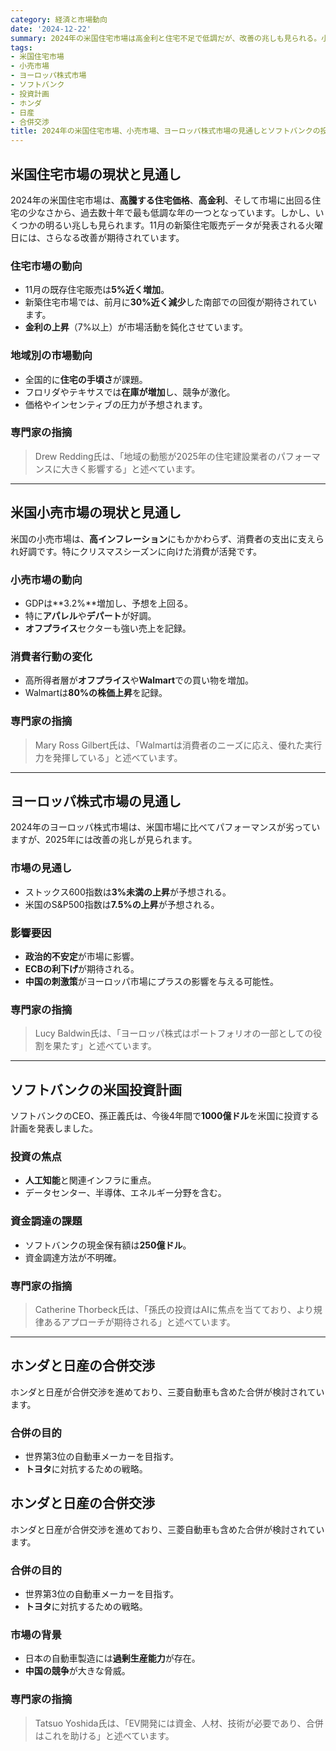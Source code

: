 ```yaml
---
category: 経済と市場動向
date: '2024-12-22'
summary: 2024年の米国住宅市場は高金利と住宅不足で低調だが、改善の兆しも見られる。小売市場は高インフレーションにもかかわらず好調で、特にクリスマスシーズンに向けた消費が活発。ヨーロッパ株式市場は米国に比べて劣るが、2025年には改善が期待される。ソフトバンクは今後4年間で1000億ドルを米国に投資する計画を発表。ホンダと日産は合併交渉を進め、三菱自動車も含めた合併を検討中。
tags:
- 米国住宅市場
- 小売市場
- ヨーロッパ株式市場
- ソフトバンク
- 投資計画
- ホンダ
- 日産
- 合併交渉
title: 2024年の米国住宅市場、小売市場、ヨーロッパ株式市場の見通しとソフトバンクの投資計画
---
```


## 米国住宅市場の現状と見通し

2024年の米国住宅市場は、**高騰する住宅価格**、**高金利**、そして市場に出回る住宅の少なさから、過去数十年で最も低調な年の一つとなっています。しかし、いくつかの明るい兆しも見られます。11月の新築住宅販売データが発表される火曜日には、さらなる改善が期待されています。

### 住宅市場の動向
- 11月の既存住宅販売は**5%近く増加**。
- 新築住宅市場では、前月に**30%近く減少**した南部での回復が期待されています。
- **金利の上昇**（7%以上）が市場活動を鈍化させています。

### 地域別の市場動向
- 全国的に**住宅の手頃さ**が課題。
- フロリダやテキサスでは**在庫が増加**し、競争が激化。
- 価格やインセンティブの圧力が予想されます。

### 専門家の指摘
> Drew Redding氏は、「地域の動態が2025年の住宅建設業者のパフォーマンスに大きく影響する」と述べています。

---

## 米国小売市場の現状と見通し

米国の小売市場は、**高インフレーション**にもかかわらず、消費者の支出に支えられ好調です。特にクリスマスシーズンに向けた消費が活発です。

### 小売市場の動向
- GDPは**3.2%**増加し、予想を上回る。
- 特に**アパレル**や**デパート**が好調。
- **オフプライス**セクターも強い売上を記録。

### 消費者行動の変化
- 高所得者層が**オフプライス**や**Walmart**での買い物を増加。
- Walmartは**80%の株価上昇**を記録。

### 専門家の指摘
> Mary Ross Gilbert氏は、「Walmartは消費者のニーズに応え、優れた実行力を発揮している」と述べています。

---

## ヨーロッパ株式市場の見通し

2024年のヨーロッパ株式市場は、米国市場に比べてパフォーマンスが劣っていますが、2025年には改善の兆しが見られます。

### 市場の見通し
- ストックス600指数は**3%未満の上昇**が予想される。
- 米国のS&P500指数は**7.5%の上昇**が予想される。

### 影響要因
- **政治的不安定**が市場に影響。
- **ECBの利下げ**が期待される。
- **中国の刺激策**がヨーロッパ市場にプラスの影響を与える可能性。

### 専門家の指摘
> Lucy Baldwin氏は、「ヨーロッパ株式はポートフォリオの一部としての役割を果たす」と述べています。

---

## ソフトバンクの米国投資計画

ソフトバンクのCEO、孫正義氏は、今後4年間で**1000億ドル**を米国に投資する計画を発表しました。

### 投資の焦点
- **人工知能**と関連インフラに重点。
- データセンター、半導体、エネルギー分野を含む。

### 資金調達の課題
- ソフトバンクの現金保有額は**250億ドル**。
- 資金調達方法が不明確。

### 専門家の指摘
> Catherine Thorbeck氏は、「孫氏の投資はAIに焦点を当てており、より規律あるアプローチが期待される」と述べています。

---

## ホンダと日産の合併交渉

ホンダと日産が合併交渉を進めており、三菱自動車も含めた合併が検討されています。

### 合併の目的
- 世界第3位の自動車メーカーを目指す。
- **トヨタ**に対抗するための戦略。

## ホンダと日産の合併交渉

ホンダと日産が合併交渉を進めており、三菱自動車も含めた合併が検討されています。

### 合併の目的
- 世界第3位の自動車メーカーを目指す。
- **トヨタ**に対抗するための戦略。

### 市場の背景
- 日本の自動車製造には**過剰生産能力**が存在。
- **中国の競争**が大きな脅威。

### 専門家の指摘
> Tatsuo Yoshida氏は、「EV開発には資金、人材、技術が必要であり、合併はこれを助ける」と述べています。
